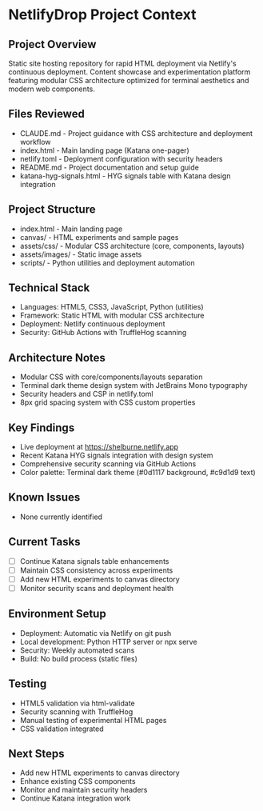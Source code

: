 # NetlifyDrop Project Context

## Project Overview
Static site hosting repository for rapid HTML deployment via Netlify's continuous deployment. Content showcase and experimentation platform featuring modular CSS architecture optimized for terminal aesthetics and modern web components.

## Files Reviewed
- CLAUDE.md - Project guidance with CSS architecture and deployment workflow
- index.html - Main landing page (Katana one-pager)
- netlify.toml - Deployment configuration with security headers
- README.md - Project documentation and setup guide
- katana-hyg-signals.html - HYG signals table with Katana design integration

## Project Structure
- index.html - Main landing page
- canvas/ - HTML experiments and sample pages
- assets/css/ - Modular CSS architecture (core, components, layouts)
- assets/images/ - Static image assets
- scripts/ - Python utilities and deployment automation

## Technical Stack
- Languages: HTML5, CSS3, JavaScript, Python (utilities)
- Framework: Static HTML with modular CSS architecture
- Deployment: Netlify continuous deployment
- Security: GitHub Actions with TruffleHog scanning

## Architecture Notes
- Modular CSS with core/components/layouts separation
- Terminal dark theme design system with JetBrains Mono typography
- Security headers and CSP in netlify.toml
- 8px grid spacing system with CSS custom properties

## Key Findings
- Live deployment at https://shelburne.netlify.app
- Recent Katana HYG signals integration with design system
- Comprehensive security scanning via GitHub Actions
- Color palette: Terminal dark theme (#0d1117 background, #c9d1d9 text)

## Known Issues
- None currently identified

## Current Tasks
- [ ] Continue Katana signals table enhancements
- [ ] Maintain CSS consistency across experiments
- [ ] Add new HTML experiments to canvas directory
- [ ] Monitor security scans and deployment health

## Environment Setup
- Deployment: Automatic via Netlify on git push
- Local development: Python HTTP server or npx serve
- Security: Weekly automated scans
- Build: No build process (static files)

## Testing
- HTML5 validation via html-validate
- Security scanning with TruffleHog
- Manual testing of experimental HTML pages
- CSS validation integrated

## Next Steps
- Add new HTML experiments to canvas directory
- Enhance existing CSS components
- Monitor and maintain security headers
- Continue Katana integration work
